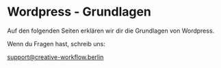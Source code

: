 # Wordpress - Grundlagen

Auf den folgenden Seiten erklären wir dir die Grundlagen von Wordpress.

Wenn du Fragen hast, schreib uns:

[support@creative-workflow.berlin](mailto:support@creative-workflow.berlin)
